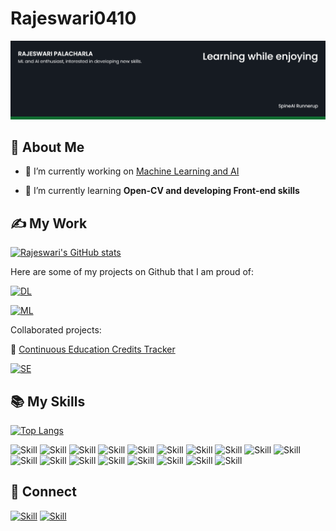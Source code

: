 # Rajeswari0410
![Rajeswari's-cover](./Cover-image.png)

## 👩 About Me

- 🔭 I’m currently working on [Machine Learning and AI](https://github.com/Rajeswari0410/SentimentAnalysis)

- 🌱 I’m currently learning **Open-CV and developing Front-end skills**

## ✍ My Work

[![Rajeswari's GitHub stats](https://github-readme-stats.vercel.app/api?username=Rajeswari0410&show_icons=true&theme=dark)](https://github.com/Rajeswari0410)

Here are some of my projects on Github that I am proud of:

[![DL](https://github-readme-stats.vercel.app/api/pin/?username=Rajeswari0410&repo=SentimentAnalysis&show_icons=true&theme=dark)](https://github.com/Rajeswari0410/SentimentAnalysis)

[![ML](https://github-readme-stats.vercel.app/api/pin/?username=Rajeswari0410&repo=Fraud_Detection&show_icons=true&theme=dark)](https://github.com/Rajeswari0410/Fraud_Detection)

Collaborated projects:

🚀 [Continuous Education Credits Tracker](https://github.com/CSCE606-NIKI/niki)

[![SE](https://github-readme-stats.vercel.app/api/pin/?username=CSCE606-NIKI&repo=niki&show_icons=true&theme=dark)](https://github.com/CSCE606-NIKI/niki)

## 📚 My Skills

[![Top Langs](https://github-readme-stats.vercel.app/api/top-langs/?username=Rajeswari0410&layout=compact&show_icons=true&theme=dark)](https://github.com/Rajeswari0410)

![Skill](https://img.shields.io/badge/C++-00599C?style=for-the-badge&logo=cplusplus&logoColor=white)
![Skill](https://img.shields.io/badge/C%23-239120?style=for-the-badge&logo=csharp&logoColor=white)
![Skill](https://img.shields.io/badge/-C?style=for-the-badge&logo=C&logoColor=white)
![Skill](https://img.shields.io/badge/-Python3-orange??style=for-the-badge&logo=python)
![Skill](https://img.shields.io/badge/HTML5-E34F26?style=for-the-badge&logo=html5&logoColor=white)
![Skill](https://img.shields.io/badge/CSS3-1572B6?style=for-the-badge&logo=css3&logoColor=white)
![Skill](https://img.shields.io/badge/JavaScript-323330?style=for-the-badge&logo=javascript&logoColor=F7DF1E)
![Skill](https://img.shields.io/badge/-MATLAB-blue)
![Skill](https://img.shields.io/badge/Microsoft_Office-D83B01?style=for-the-badge&logo=microsoft-office&logoColor=white)
![Skill](https://img.shields.io/badge/Excel_Automation-217346?style=for-the-badge&logo=microsoftexcel&logoColor=white)
![Skill](https://img.shields.io/badge/Ruby_on_Rails-CC0000?style=for-the-badge&logo=rubyonrails&logoColor=white)
![Skill](https://img.shields.io/badge/Machine_Learning-4285F4?style=for-the-badge&logo=machinelearning&logoColor=white)
![Skill](https://img.shields.io/badge/Deep_Learning-FF6F61?style=for-the-badge&logo=deeplearning&logoColor=white)
![Skill](https://img.shields.io/badge/-OpenCV-brightgreen)
![Skill](https://img.shields.io/badge/Data_Analytics-0081CB?style=for-the-badge&logo=dataanalytics&logoColor=white)
![Skill](https://img.shields.io/badge/Data_Science-F37626?style=for-the-badge&logo=datascience&logoColor=white)
![Skill](https://img.shields.io/badge/Visual_Studio-0078D4?style=for-the-badge&logo=visual%20studio&logoColor=white)
![Skill](https://img.shields.io/badge/Visual_Studio_Code-0078D4?style=for-the-badge&logo=visual%20studio%20code&logoColor=white)


## 🤝 Connect

[![Skill](https://img.shields.io/badge/LinkedIn-0077B5?style=for-the-badge&logo=linkedin&logoColor=white)](https://www.linkedin.com/in/rajeswari-palacharla-5969b1175/)
[![Skill](https://img.shields.io/badge/GitHub-100000?style=for-the-badge&logo=github&logoColor=white)](https://github.com/Rajeswari0410)